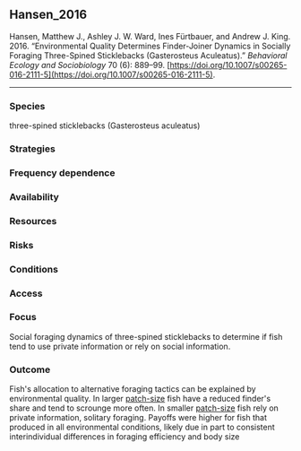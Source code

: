 ## Hansen_2016

Hansen, Matthew J., Ashley J. W. Ward, Ines Fürtbauer, and Andrew J. King. 2016. “Environmental Quality Determines Finder-Joiner Dynamics in Socially Foraging Three-Spined Sticklebacks (Gasterosteus Aculeatus).” _Behavioral Ecology and Sociobiology_ 70 (6): 889–99. [https://doi.org/10.1007/s00265-016-2111-5](https://doi.org/10.1007/s00265-016-2111-5).

---

### Species
three-spined sticklebacks  (Gasterosteus aculeatus)

### Strategies

### Frequency dependence

### Availability

### Resources

### Risks

### Conditions

### Access

### Focus
Social foraging dynamics of three-spined sticklebacks to determine if fish tend to use private information or rely on social information. 

### Outcome
Fish's allocation to alternative foraging tactics can be explained by environmental quality. In larger [patch-size](../topics/patch-size.md) fish have a reduced finder's share and tend to scrounge more often. In smaller [patch-size](../topics/patch-size.md) fish rely on private information, solitary foraging. Payoffs were higher for fish that produced in all environmental conditions, likely due in part to consistent interindividual differences in foraging efficiency and body size